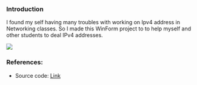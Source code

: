 ### Introduction
I found my self having many troubles with working on Ipv4 address in Networking classes. So I made this WinForm project to to help myself and other students to deal IPv4 addresses.

<div>
    <img src="assets/db/img/blogs/RRC_02.jpg" class="blog-image" />
</div>


### References:
 * Source code: [Link](https://github.com/jimmy-vo/IpAddressAnalyzer) 

